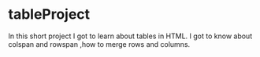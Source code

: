 # tableProject
In this short project I got to learn about tables in HTML. I got to know about colspan and rowspan ,how to merge rows and columns.
